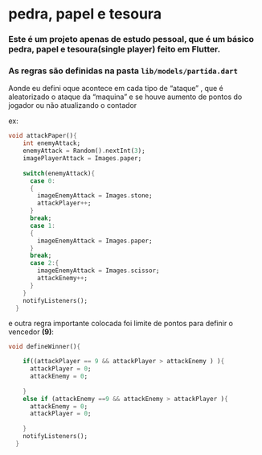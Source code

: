 # pedra, papel e tesoura

### Este é um projeto apenas de estudo pessoal, que é um básico pedra, papel e tesoura(single player) feito em Flutter.

### As regras são definidas na pasta `lib/models/partida.dart`

Aonde eu defini oque acontece em cada tipo de “ataque” , que é aleatorizado o ataque da “maquina” e se houve aumento de pontos do jogador ou não atualizando o contador

ex:

```dart
void attackPaper(){
    int enemyAttack;
    enemyAttack = Random().nextInt(3);
    imagePlayerAttack = Images.paper;
    
    switch(enemyAttack){
      case 0:
      {
        imageEnemyAttack = Images.stone;
        attackPlayer++;
      }
      break;
      case 1:
      {
        imageEnemyAttack = Images.paper;
      }
      break;
      case 2:{
        imageEnemyAttack = Images.scissor;
        attackEnemy++;
      }
    }
    notifyListeners();
  }
```

e outra regra importante colocada foi limite de pontos para definir o vencedor **(9)**:

```dart
void defineWinner(){

    if((attackPlayer == 9 && attackPlayer > attackEnemy ) ){
      attackPlayer = 0;
      attackEnemy = 0;
      
    } 
    else if (attackEnemy ==9 && attackEnemy > attackPlayer ){
      attackEnemy = 0;
      attackPlayer = 0;
			
    }
    notifyListeners();
  }
```
